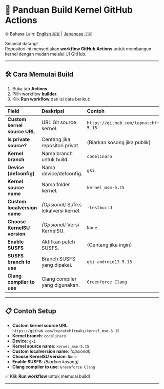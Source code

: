 # 🚀 Panduan Build Kernel GitHub Actions

🌐 Bahasa Lain: [English 🇬🇧](README.md) | [Japanese 🇯🇵](README_jp.md)

Selamat datang!  
Repositori ini menyediakan **workflow GitHub Actions** untuk membangun kernel dengan mudah melalui UI GitHub.

---

## 🛠 Cara Memulai Build

1. Buka tab **Actions**.
2. Pilih workflow **builder**.
3. Klik **Run workflow** dan isi data berikut:

| Field | Deskripsi | Contoh |
|:------|:----------|:-------|
| **Custom kernel source URL** | URL Git source kernel. | `https://github.com/topnotchfreaks/kernel_msm-5.15` |
| **Is private source?** | Centang jika repositori privat. | (Biarkan kosong jika publik) |
| **Kernel branch** | Nama branch untuk build. | `codelinaro` |
| **Device (defconfig)** | Nama device/defconfig. | `gki` |
| **Kernel source name** | Nama folder kernel. | `kernel_msm-5.15` |
| **Custom localversion name** | *(Opsional)* Sufiks lokalversi kernel. | `-testbuild` |
| **Choose KernelSU version** | *(Opsional)* Versi KernelSU. | `None` |
| **Enable SUSFS** | Aktifkan patch SUSFS. | (Centang jika ingin) |
| **SUSFS branch to use** | Branch SUSFS yang dipakai. | `gki-android13-5.15` |
| **Clang compiler to use** | Clang compiler yang digunakan. | `Greenforce Clang` |

---

## 📋 Contoh Setup

- **Custom kernel source URL**: `https://github.com/topnotchfreaks/kernel_msm-5.15`
- **Kernel branch**: `codelinaro`
- **Device**: `gki`
- **Kernel source name**: `kernel_msm-5.15`
- **Custom localversion name**: *(opsional)*
- **Choose KernelSU version**: `None`
- **Enable SUSFS**: *(Biarkan kosong)*
- **Clang compiler to use**: `Greenforce Clang`

✅ Klik **Run workflow** untuk memulai build!

---
